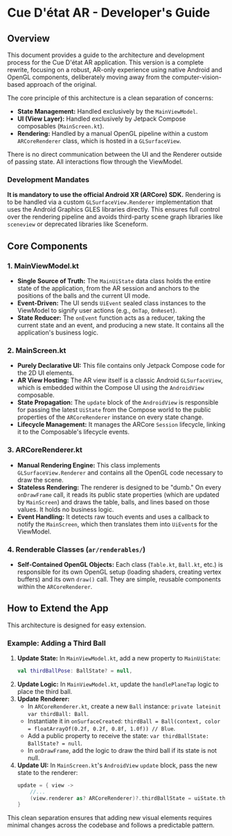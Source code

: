 # Cue D'état AR - Developer's Guide

## Overview

This document provides a guide to the architecture and development process for the Cue D'état AR application. This version is a complete rewrite, focusing on a robust, AR-only experience using native Android and OpenGL components, deliberately moving away from the computer-vision-based approach of the original.

The core principle of this architecture is a clean separation of concerns:
-   **State Management:** Handled exclusively by the `MainViewModel`.
-   **UI (View Layer):** Handled exclusively by Jetpack Compose composables (`MainScreen.kt`).
-   **Rendering:** Handled by a manual OpenGL pipeline within a custom `ARCoreRenderer` class, which is hosted in a `GLSurfaceView`.

There is no direct communication between the UI and the Renderer outside of passing state. All interactions flow through the ViewModel.

### Development Mandates
**It is mandatory to use the official Android XR (ARCore) SDK.** Rendering is to be handled via a custom `GLSurfaceView.Renderer` implementation that uses the Android Graphics GLES libraries directly. This ensures full control over the rendering pipeline and avoids third-party scene graph libraries like `sceneview` or deprecated libraries like Sceneform.

## Core Components

### 1. MainViewModel.kt

-   **Single Source of Truth:** The `MainUiState` data class holds the entire state of the application, from the AR session and anchors to the positions of the balls and the current UI mode.
-   **Event-Driven:** The UI sends `UiEvent` sealed class instances to the ViewModel to signify user actions (e.g., `OnTap`, `OnReset`).
-   **State Reducer:** The `onEvent` function acts as a reducer, taking the current state and an event, and producing a new state. It contains all the application's business logic.

### 2. MainScreen.kt

-   **Purely Declarative UI:** This file contains only Jetpack Compose code for the 2D UI elements.
-   **AR View Hosting:** The AR view itself is a classic Android `GLSurfaceView`, which is embedded within the Compose UI using the `AndroidView` composable.
-   **State Propagation:** The `update` block of the `AndroidView` is responsible for passing the latest `UiState` from the Compose world to the public properties of the `ARCoreRenderer` instance on every state change.
-   **Lifecycle Management:** It manages the ARCore `Session` lifecycle, linking it to the Composable's lifecycle events.

### 3. ARCoreRenderer.kt

-   **Manual Rendering Engine:** This class implements `GLSurfaceView.Renderer` and contains all the OpenGL code necessary to draw the scene.
-   **Stateless Rendering:** The renderer is designed to be "dumb." On every `onDrawFrame` call, it reads its public state properties (which are updated by `MainScreen`) and draws the table, balls, and lines based on those values. It holds no business logic.
-   **Event Handling:** It detects raw touch events and uses a callback to notify the `MainScreen`, which then translates them into `UiEvent`s for the ViewModel.

### 4. Renderable Classes (`ar/renderables/`)

-   **Self-Contained OpenGL Objects:** Each class (`Table.kt`, `Ball.kt`, etc.) is responsible for its own OpenGL setup (loading shaders, creating vertex buffers) and its own `draw()` call. They are simple, reusable components within the `ARCoreRenderer`.

## How to Extend the App

This architecture is designed for easy extension.

### Example: Adding a Third Ball

1.  **Update State:** In `MainViewModel.kt`, add a new property to `MainUiState`:
    ```kotlin
    val thirdBallPose: BallState? = null,
    ```
2.  **Update Logic:** In `MainViewModel.kt`, update the `handlePlaneTap` logic to place the third ball.
3.  **Update Renderer:**
    * In `ARCoreRenderer.kt`, create a new `Ball` instance: `private lateinit var thirdBall: Ball`.
    * Instantiate it in `onSurfaceCreated`: `thirdBall = Ball(context, color = floatArrayOf(0.2f, 0.2f, 0.8f, 1.0f)) // Blue`.
    * Add a public property to receive the state: `var thirdBallState: BallState? = null`.
    * In `onDrawFrame`, add the logic to draw the third ball if its state is not null.
4.  **Update UI:** In `MainScreen.kt`'s `AndroidView` `update` block, pass the new state to the renderer:
    ```kotlin
    update = { view ->
        //...
        (view.renderer as? ARCoreRenderer)?.thirdBallState = uiState.thirdBallPose
    }
    ```

This clean separation ensures that adding new visual elements requires minimal changes across the codebase and follows a predictable pattern.

